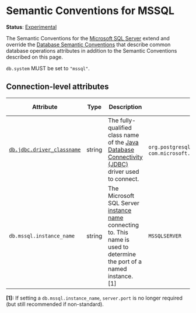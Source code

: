 # Semantic Conventions for MSSQL

**Status**: [Experimental][DocumentStatus]

The Semantic Conventions for the [Microsoft SQL Server](https://www.microsoft.com/sql-server) extend and override the [Database Semantic Conventions](database-spans.md)
that describe common database operations attributes in addition to the Semantic Conventions
described on this page.

`db.system` MUST be set to `"mssql"`.

## Connection-level attributes

<!-- semconv db.mssql(tag=connection-level-tech-specific) -->
| Attribute  | Type | Description  | Examples  | Requirement Level |
|---|---|---|---|---|
| [`db.jdbc.driver_classname`](database-spans.md) | string | The fully-qualified class name of the [Java Database Connectivity (JDBC)](https://docs.oracle.com/javase/8/docs/technotes/guides/jdbc/) driver used to connect. | `org.postgresql.Driver`; `com.microsoft.sqlserver.jdbc.SQLServerDriver` | Recommended |
| `db.mssql.instance_name` | string | The Microsoft SQL Server [instance name](https://docs.microsoft.com/en-us/sql/connect/jdbc/building-the-connection-url?view=sql-server-ver15) connecting to. This name is used to determine the port of a named instance. [1] | `MSSQLSERVER` | Recommended |

**[1]:** If setting a `db.mssql.instance_name`, `server.port` is no longer required (but still recommended if non-standard).
<!-- endsemconv -->

[DocumentStatus]: https://github.com/open-telemetry/opentelemetry-specification/blob/v1.21.0/specification/document-status.md
